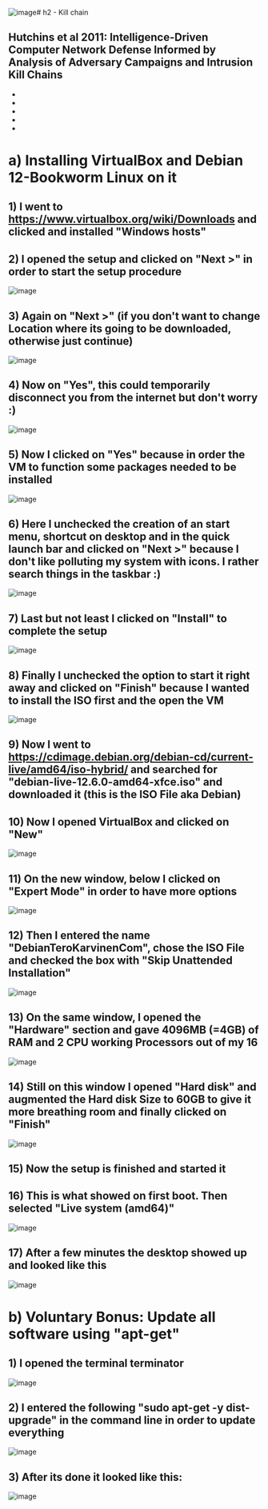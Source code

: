 ![image](https://github.com/user-attachments/assets/a3143328-d935-4072-a44e-b5c8760e72f5)# h2 - Kill chain

## Hutchins et al 2011: Intelligence-Driven Computer Network Defense Informed by Analysis of Adversary Campaigns and Intrusion Kill Chains
-
-
-
-
-

# a) Installing VirtualBox and Debian 12-Bookworm Linux on it
## 1) I went to https://www.virtualbox.org/wiki/Downloads and clicked and installed "Windows hosts"

## 2) I opened the setup and clicked on "Next >" in order to start the setup procedure
![image](https://github.com/user-attachments/assets/1f5f2101-59b4-4cf1-b20a-668f3245ed01)

## 3) Again on "Next >" (if you don't want to change Location where its going to be downloaded, otherwise just continue)
![image](https://github.com/user-attachments/assets/f35daf8a-01b8-48b0-91be-00407512ec90)

## 4) Now on "Yes", this could temporarily disconnect you from the internet but don't worry :)
![image](https://github.com/user-attachments/assets/7e8de1f2-7f5c-401e-94c1-d9d2ec32783b)

## 5) Now I clicked on "Yes" because in order the VM to function some packages needed to be installed
![image](https://github.com/user-attachments/assets/14adab79-00c6-4e88-9c26-4d5a7a6f0ea6)

## 6) Here I unchecked the creation of an start menu, shortcut on desktop and in the quick launch bar and clicked on "Next >" because I don't like polluting my system with icons. I rather search things in the taskbar :)
![image](https://github.com/user-attachments/assets/a381f953-f5cc-48d8-b568-497361e49821)

## 7) Last but not least I clicked on "Install" to complete the setup
![image](https://github.com/user-attachments/assets/7b13bb7a-82de-4e78-bc1e-6d841a7169ea)

## 8) Finally I unchecked the option to start it right away and clicked on "Finish" because I wanted to install the ISO first and the open the VM
![image](https://github.com/user-attachments/assets/29650fba-a4ff-420e-a0fb-e1dc9335a45c)


## 9) Now I went to https://cdimage.debian.org/debian-cd/current-live/amd64/iso-hybrid/ and searched for "debian-live-12.6.0-amd64-xfce.iso" and downloaded it (this is the ISO File aka Debian)

## 10) Now I opened VirtualBox and clicked on "New" 
![image](https://github.com/user-attachments/assets/e9f27f7e-494e-4ee4-bad8-292a0fc6c26a)

## 11) On the new window, below I clicked on "Expert Mode" in order to have more options
![image](https://github.com/user-attachments/assets/6927f9d7-2962-493a-8f5c-13c3de7a5113)

## 12) Then I entered the name "DebianTeroKarvinenCom", chose the ISO File and checked the box with "Skip Unattended Installation"
![image](https://github.com/user-attachments/assets/b9bd67b1-34c4-4db2-9f99-0f4848bb30a3)

## 13) On the same window, I opened the "Hardware" section and gave 4096MB (=4GB) of RAM and 2 CPU working Processors out of my 16
![image](https://github.com/user-attachments/assets/85168417-418d-42bd-b9ff-4f3627638563)

## 14) Still on this window I opened "Hard disk" and augmented the Hard disk Size to 60GB to give it more breathing room and finally clicked on "Finish"
![image](https://github.com/user-attachments/assets/d6ba20c1-af8b-42e9-a96f-dc3cb7e73d07)

## 15) Now the setup is finished and started it

## 16) This is what showed on first boot. Then selected "Live system (amd64)"
![image](https://github.com/user-attachments/assets/1e7a704b-db26-4e6d-80bf-3d0c695aff0c)

## 17) After a few minutes the desktop showed up and looked like this
![image](https://github.com/user-attachments/assets/d2ff77cf-4bbf-4dba-85b6-26c9555acd81)

# b) Voluntary Bonus: Update all software using "apt-get"
## 1) I opened the terminal terminator
![image](https://github.com/user-attachments/assets/fb0bcad9-00bd-4525-bba4-2b31eb356718)

## 2) I entered the following "sudo apt-get -y dist-upgrade" in the command line in order to update everything
![image](https://github.com/user-attachments/assets/4d801a0b-e968-490d-8279-281fa1072590)

## 3) After its done it looked like this:
![image](https://github.com/user-attachments/assets/51e623a0-d314-4208-8ec5-8200cbd44fc5)
